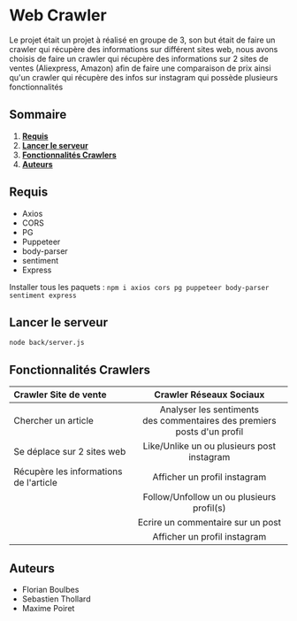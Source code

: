 # Web Crawler

Le projet était un projet à réalisé en groupe de 3, son but était de faire un crawler qui 
récupère des informations sur différent sites web, nous avons choisis de faire un crawler qui 
récupère des informations sur 2 sites de ventes (Aliexpress, Amazon) afin de faire une 
comparaison de prix ainsi qu'un crawler qui récupère des infos
sur instagram qui possède plusieurs fonctionnalités

## Sommaire
1. __[Requis](#requis)__
2. __[Lancer le serveur](#lancerserveur)__
3. __[Fonctionnalités Crawlers](#fonctionnalité)__
4. __[Auteurs](#auteurs)__

<div id = "requis" />

## Requis

- Axios
- CORS
- PG
- Puppeteer
- body-parser
- sentiment
- Express

Installer tous les paquets : ```npm i axios cors pg puppeteer body-parser sentiment express```

<div id = "lancerserveur" />

## Lancer le serveur
``node back/server.js``

<div id = "fonctionnalité" />

## Fonctionnalités Crawlers

| Crawler Site de vente                  |                            Crawler Réseaux Sociaux                            |
|:---------------------------------------|:-----------------------------------------------------------------------------:|
| Chercher un article                    | Analyser les sentiments <br/>des commentaires des premiers posts d'un profil  |
| Se déplace sur 2 sites web             |                  Like/Unlike un ou plusieurs post instagram                   |
| Récupère les informations de l'article |     Afficher un profil instagram                                              |
|                                        |                   Follow/Unfollow un ou plusieurs profil(s)                   |
  |                                      |                                   Ecrire un commentaire sur un post                                             |
  |                                       |  Afficher un profil instagram                                                 |

<div id = "auteurs" />

## Auteurs

- Florian Boulbes
- Sebastien Thollard
- Maxime Poiret
